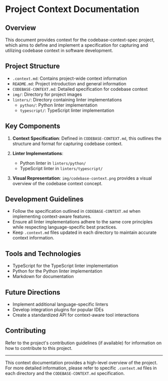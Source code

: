 # Project Context Documentation

## Overview
This document provides context for the codebase-context-spec project, which aims to define and implement a specification for capturing and utilizing codebase context in software development.

## Project Structure
- `.context.md`: Contains project-wide context information
- `README.md`: Project introduction and general information
- `CODEBASE-CONTEXT.md`: Detailed specification for codebase context
- `img/`: Directory for project images
- `linters/`: Directory containing linter implementations
  - `python/`: Python linter implementation
  - `typescript/`: TypeScript linter implementation

## Key Components
1. **Context Specification**: Defined in `CODEBASE-CONTEXT.md`, this outlines the structure and format for capturing codebase context.

2. **Linter Implementations**: 
   - Python linter in `linters/python/`
   - TypeScript linter in `linters/typescript/`

3. **Visual Representation**: `img/codebase-context.png` provides a visual overview of the codebase context concept.

## Development Guidelines
- Follow the specification outlined in `CODEBASE-CONTEXT.md` when implementing context-aware features.
- Ensure all linter implementations adhere to the same core principles while respecting language-specific best practices.
- Keep `.context.md` files updated in each directory to maintain accurate context information.

## Tools and Technologies
- TypeScript for the TypeScript linter implementation
- Python for the Python linter implementation
- Markdown for documentation

## Future Directions
- Implement additional language-specific linters
- Develop integration plugins for popular IDEs
- Create a standardized API for context-aware tool interactions

## Contributing
Refer to the project's contribution guidelines (if available) for information on how to contribute to this project.

---

This context documentation provides a high-level overview of the project. For more detailed information, please refer to specific `.context.md` files in each directory and the `CODEBASE-CONTEXT.md` specification.